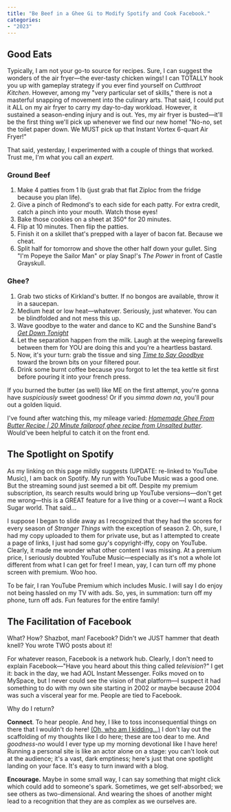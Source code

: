 ```yaml
---
title: "Be Beef in a Ghee Gi to Modify Spotify and Cook Facebook."
categories:
- "2023"
---
```


## Good Eats
Typically, I am not your go-to source for recipes.  Sure, I can suggest the wonders of the air fryer—the ever-tasty chicken wings!  I can TOTALLY hook you up with gameplay strategy if you ever find yourself on *Cutthroat Kitchen*. However, among my "very particular set of skills," there is not a masterful snapping of movement into the culinary arts.  That said, I could put it ALL on my air fryer to carry my day-to-day workload.  However, it sustained a season-ending injury and is out.  Yes, my air fryer is busted—it'll be the first thing we'll pick up whenever we find our new home!  "No-no, set the toilet paper down.  We MUST pick up that Instant Vortex 6-quart Air Fryer!"

That said, yesterday, I experimented with a couple of things that worked.  Trust me, I'm what you call an *expert*.

### Ground Beef

1. Make 4 patties from 1 lb (just grab that flat Ziploc from the fridge because you plan life).
2. Give a pinch of Redmond's to each side for each patty.  For extra credit, catch a pinch into your mouth. Watch those eyes!
3. Bake those cookies on a sheet at 350° for 20 minutes. 
4. Flip at 10 minutes.  Then flip the patties.
5. Finish it on a skillet that's prepped with a layer of bacon fat.  Because we cheat.
6. Split half for tomorrow and shove the other half down your gullet.  Sing "I'm Popeye the Sailor Man" or play Snap!'s *The Power* in front of Castle Grayskull.  

### Ghee?

1. Grab two sticks of Kirkland's butter.  If no bongos are available, throw it in a saucepan.
2. Medium heat or low heat—whatever.  Seriously, just whatever.  You can be blindfolded and not mess this up.
3. Wave goodbye to the water and dance to KC and the Sunshine Band's [*Get Down Tonight*](https://music.youtube.com/watch?v=BXIBEW5MLuU&feature=share)
4. Let the separation happen from the milk.  Laugh at the weeping farewells between them for YOU are doing this and you're a heartless bastard.
5. Now, it's your turn: grab the tissue and sing *[Time to Say Goodbye](https://music.youtube.com/watch?v=M3mdHmhI3cs&feature=share)* toward the brown bits on your filtered pour.
6. Drink some burnt coffee because you forgot to let the tea kettle sit first before pouring it into your french press.

If you burned the butter (as well) like ME on the first attempt, you're gonna have *suspiciously* sweet goodness!  Or if you *simma down na*, you'll pour out a golden liquid.

I've found after watching this, my mileage varied: *[Homemade Ghee From Butter Recipe \| 20 Minute failproof ghee recipe from Unsalted butter](https://www.youtube.com/watch?v=asLxQ0q2Z3w)*.  Would've been helpful to catch it on the front end.

## The Spotlight on Spotify

As my linking on this page mildly suggests (UPDATE: re-linked to YouTube Music), I am back on Spotify.  My run with YouTube Music was a good one.  But the streaming sound just seemed a bit off.  Despite my premium subscription, its search results would bring up YouTube versions—don't get me wrong—this is a GREAT feature for a live thing or a cover—I want a Rock Sugar world.  That said...

I suppose I began to slide away as I recognized that they had the scores for every season of *Stranger Things* with the exception of season 2.  Oh, sure, I had my copy uploaded to them for private use, but as I attempted to create a page of links, I just had some guy's copyright-iffy, copy on YouTube.  Clearly, it made me wonder what other content I was missing.  At a premium price, I seriously doubted YouTube Music—especially as it's not a whole lot different from what I can get for free!  I mean, yay, I can turn off my phone screen with premium.  Woo hoo.

To be fair, I ran YouTube Premium which includes Music.  I will say I do enjoy not being hassled on my TV with ads.  So, yes, in summation:  turn off my phone, turn off ads.  Fun features for the entire family!

## The Facilitation of Facebook

What? How? Shazbot, man!  Facebook?  Didn't we JUST hammer that death knell?  You wrote TWO posts about it!  

For whatever reason, Facebook is a network hub.   Clearly, I don't need to explain Facebook—"Have you heard about this thing called *television*?"   I get it: back in the day, we had AOL Instant Messenger.  Folks moved on to MySpace, but I never could see the vision of that platform—I suspect it had something to do with my own site starting in 2002 or maybe because 2004 was such a visceral year for me.  People are tied to Facebook.

Why do I return?  

**Connect**.  To hear people.  And hey, I like to toss inconsequential things on there that I wouldn't do here!  [(Oh, who am I kidding...)](https://www.youtube.com/watch?v=0U2zJOryHKQ) I don't lay out the scaffolding of my thoughts like I do here; these are too dear to me.  And *goodness-no* would I ever type up my morning devotional like I have here!  Running a personal site is like an actor alone on a stage:  you can't look out at the audience; it's a vast, dark emptiness; here's just that one spotlight landing on your face.  It's easy to turn inward with a blog.

**Encourage.** Maybe in some small way, I can say something that might click which could add to someone's spark.  Sometimes, we get self-absorbed; we see others as two-dimensional.  And wearing the shoes of another might lead to a recognition that they are as complex as we ourselves are.     

